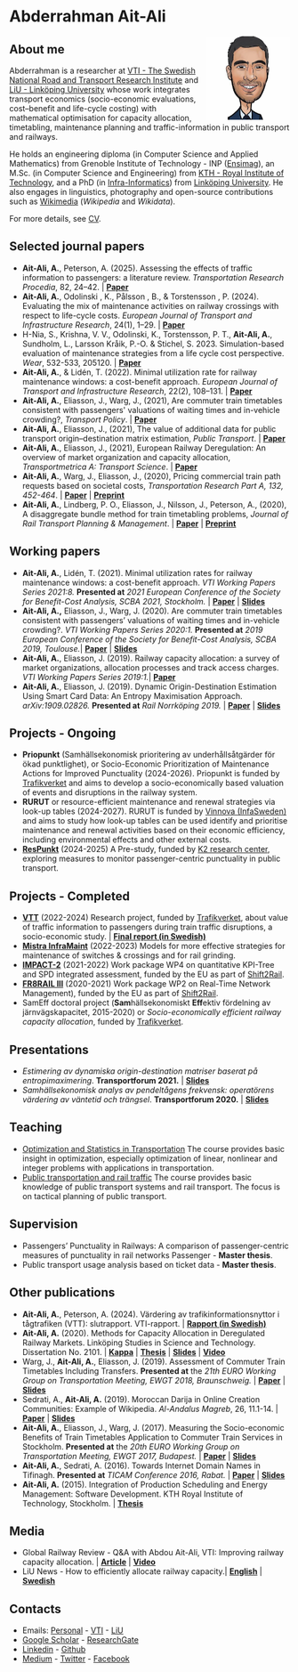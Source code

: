 # Abderrahman Ait-Ali
<img src="https://github.com/abdeaitali/abdeaitali.github.io/raw/master/images/sketch.jpg" width="150" align="right" alt="Portrait sketch of Abderrahman">

## About me
Abderrahman is a researcher at [VTI - The Swedish National Road and Transport Research Institute](https://www.vti.se/en/employees/abderrahman-ait-ali) and [LiU - Linköping University](https://liu.se/en/employee/abdai17) whose work integrates transport economics (socio-economic evaluations, cost–benefit and life-cycle costing) with mathematical optimisation for capacity allocation, timetabling, maintenance planning and traffic-information in public transport and railways.

He holds an engineering diploma (in Computer Science and Applied Mathematics) from Grenoble Institute of Technology - INP ([Ensimag](https://ensimag.grenoble-inp.fr/)), an M.Sc. (in Computer Science and Engineering) from [KTH - Royal Institute of Technology](https://www.kth.se/), and a PhD (in [Infra-Informatics](https://liu.se/en/article/forskarutbildning-i-infrainformatik)) from [Linköping University](https://liu.se/en/about-liu). He also engages in linguistics, photography and open-source contributions such as [Wikimedia](https://meta.wikimedia.org/wiki/User:Abdeaitali) (*Wikipedia* and *Wikidata*).

For more details, see [CV](https://github.com/abdeaitali/abdeaitali.github.io/raw/master/files/cv.pdf).

## Selected journal papers
* **Ait-Ali, A.**, Peterson, A. (2025). Assessing the effects of traffic information to passengers: a literature review. *Transportation Research Procedia*, 82, 24–42. | **[Paper](https://doi.org/10.1016/j.trpro.2024.12.026)**
* **Ait-Ali, A.**, Odolinski , K., Pålsson , B., & Torstensson , P. (2024). Evaluating the mix of maintenance activities on railway crossings with respect to life-cycle costs. *European Journal of Transport and Infrastructure Research*, 24(1), 1–29.  | **[Paper](https://doi.org/10.59490/ejtir.2024.24.1.6885)**
* H-Nia, S., Krishna, V. V., Odolinski, K., Torstensson, P. T., **Ait-Ali, A.**, Sundholm, L., Larsson Kråik, P.-O. & Stichel, S. 2023. Simulation-based evaluation of maintenance strategies from a life cycle cost perspective. *Wear*, 532-533, 205120. | **[Paper](https://doi.org/10.1016/j.wear.2023.205120)**
* **Ait-Ali, A.**, & Lidén, T. (2022). Minimal utilization rate for railway maintenance windows: a cost-benefit approach. *European Journal of Transport and Infrastructure Research*, 22(2), 108–131. | **[Paper](https://doi.org/10.18757/ejtir.2022.22.2.6130)**
* **Ait-Ali, A.**, Eliasson, J., Warg, J., (2021), Are commuter train timetables consistent with passengers' valuations of waiting times and in-vehicle crowding?, *Transport Policy*.  | **[Paper](https://dx.doi.org/10.1016/j.tranpol.2021.11.025)**
* **Ait-Ali, A.**, Eliasson, J., (2021), The value of additional data for public transport origin–destination matrix estimation, *Public Transport*. | **[Paper](https://doi.org/10.1007/s12469-021-00282-0)**
* **Ait-Ali, A.**, Eliasson, J., (2021), European Railway Deregulation: An overview of market organization and capacity allocation, *Transportmetrica A: Transport Science*.  | **[Paper](https://doi.org/10.1080/23249935.2021.1885521)** 
* **Ait-Ali, A.**, Warg, J., Eliasson, J., (2020), Pricing commercial train path requests based on societal costs, *Transportation Research Part A, 132, 452-464*.  | **[Paper](https://doi.org/10.1016/j.tra.2019.12.005)** | **[Preprint](https://github.com/abdeaitali/abdeaitali.github.io/raw/master/files/TP1.pdf)**
* **Ait-Ali, A.**, Lindberg, P. O., Eliasson, J., Nilsson, J., Peterson, A., (2020), A disaggregate bundle method for train timetabling problems, *Journal of Rail Transport Planning & Management*. | **[Paper](https://doi.org/10.1016/j.jrtpm.2020.100200)** | **[Preprint](https://github.com/abdeaitali/abdeaitali.github.io/raw/master/files/BM.pdf)**

  
## Working papers
* **Ait-Ali, A.**, Lidén, T. (2021). Minimal utilization rates for railway maintenance windows: a cost-benefit approach. *VTI Working Papers Series 2021:8.* **Presented at** *2021 European Conference of the Society for Benefit-Cost Analysis, SCBA 2021, Stockholm.* | **[Paper](http://urn.kb.se/resolve?urn=urn:nbn:se:vti:diva-17178)** | **[Slides](https://github.com/abdeaitali/abdeaitali.github.io/raw/master/files/slides/scba21.pdf)**
* **Ait-Ali, A.,** Eliasson, J., Warg, J. (2020). Are commuter train timetables consistent with passengers’ valuations of waiting times and in-vehicle crowding?. *VTI Working Papers Series 2020:1.* **Presented at** *2019 European Conference of the Society for Benefit-Cost Analysis, SCBA 2019, Toulouse.*| **[Paper](http://urn.kb.se/resolve?urn=urn:nbn:se:vti:diva-14810)** | **[Slides](https://github.com/abdeaitali/abdeaitali.github.io/raw/master/files/slides/scba19.pdf)**
* **Ait-Ali, A.**, Eliasson, J. (2019). Railway capacity allocation: a survey of market organizations, allocation processes and track access charges. *VTI Working Papers Series 2019:1.*| **[Paper](http://urn.kb.se/resolve?urn=urn:nbn:se:vti:diva-13902)**
* **Ait-Ali, A.**, Eliasson, J. (2019). Dynamic Origin-Destination Estimation Using Smart Card Data: An Entropy Maximisation Approach. *arXiv:1909.02826.* **Presented at** *Rail Norrköping 2019.* | **[Paper](https://arxiv.org/abs/1909.02826)** | **[Slides](https://github.com/abdeaitali/abdeaitali.github.io/raw/master/files/slides/odm.pdf)**

## Projects - Ongoing
* **Priopunkt** (Samhällsekonomisk prioritering av underhållsåtgärder för ökad punktlighet), or Socio-Economic Prioritization of Maintenance Actions for Improved Punctuality (2024-2026). Priopunkt is funded by [Trafikverket](https://www.trafikverket.se/) and aims to develop a socio-economically based valuation of events and disruptions in the railway system.
* **RURUT** or resource-efficient maintenance and renewal strategies via look-up tables (2024-2027). RURUT is funded by [Vinnova (InfaSweden)](https://www.vinnova.se/e/strategiska-innovationsprogrammet-infrasweden2030/) and aims to study how look-up tables can be used identify and prioritise maintenance and renewal activities based on their economic efficiency, including environmental effects and other external costs.
* **[ResPunkt](https://github.com/abdeaitali/k2-respunkt)** (2024-2025) A Pre-study, funded by [K2 research center](https://www.k2centrum.se/en), exploring measures to monitor passenger-centric punctuality in public transport.

## Projects - Completed
* **[VTT](https://github.com/abdeaitali/VTT)** (2022-2024) Research project, funded by [Trafikverket](https://www.trafikverket.se/), about value of traffic information to passengers during train traffic disruptions, a socio-economic study. | **[Final report (in Swedish)](https://urn.kb.se/resolve?urn=urn:nbn:se:liu:diva-204979)**
* **[Mistra InfraMaint](https://mistrainframaint.se/en/our-projects/)** (2022-2023) Models for more effective strategies for maintenance of switches & crossings and for rail grinding.
* **[IMPACT-2](https://projects.shift2rail.org/s2r_ipcc_n.aspx?p=IMPACT-2)** (2021-2022) Work package WP4 on quantitative KPI-Tree and SPD integrated assessment, funded by the EU as part of [Shift2Rail](https://shift2rail.org/).
* **[FR8RAIL III](https://projects.shift2rail.org/s2r_ip5_n.aspx?p=FR8RAIL%20iii)** (2020-2021) Work package WP2 on Real-Time Network Management), funded by the EU as part of [Shift2Rail](https://shift2rail.org/).
* SamEff doctoral project (**Sam**hällsekonomiskt **Eff**ektiv fördelning av järnvägskapacitet, 2015-2020) or *Socio-economically efficient railway capacity allocation*, funded by [Trafikverket](https://www.trafikverket.se/).

## Presentations
* *Estimering av dynamiska origin-destination matriser baserat på entropimaximering*. **Transportforum 2021.** | **[Slides](https://github.com/abdeaitali/abdeaitali.github.io/raw/master/files/slides/tf21.pdf)**
* *Samhällsekonomisk analys av pendeltågens frekvensk: operatörens värdering av väntetid och trängsel*. **Transportforum 2020.** | **[Slides](https://github.com/abdeaitali/abdeaitali.github.io/raw/master/files/slides/tf20.pdf)**

## Teaching
* [Optimization and Statistics in Transportation](https://studieinfo.liu.se/en/kurs/TNK127/ht-2023) The course provides basic insight in optimization, especially optimization of linear, nonlinear and integer problems with applications in transportation. 
* [Public transportation and rail traffic](https://studieinfo.liu.se/en/kurs/TNK125) The course provides basic knowledge of public transport systems and rail transport. The focus is on tactical planning of public transport.

## Supervision
* Passengers’ Punctuality in Railways: A comparison of passenger-centric measures of punctuality in rail networks Passenger - **Master thesis**.
* Public transport usage analysis based on ticket data - **Master thesis**.

## Other publications
* **Ait-Ali, A.**, Peterson, A. (2024). Värdering av trafikinformationsnyttor i tågtrafiken (VTT): slutrapport. VTI-rapport. | **[Rapport (in Swedish)](https://urn.kb.se/resolve?urn=urn:nbn:se:vti:diva-20934)**
* **Ait-Ali, A.** (2020). Methods for Capacity Allocation in Deregulated Railway Markets. Linköping Studies in Science and Technology. Dissertation No. 2101.  | **[Kappa](https://doi.org/10.3384/diss.diva-170193)** | **[Thesis](https://github.com/abdeaitali/abdeaitali.github.io/raw/master/files/phdthesis.pdf)** | **[Slides](https://github.com/abdeaitali/abdeaitali.github.io/raw/master/files/slides/phd.pdf)** | **[Video](https://youtu.be/5EsgU053MHU)**
* Warg, J., **Ait-Ali, A.**, Eliasson, J. (2019). Assessment of Commuter Train Timetables Including Transfers. **Presented at** the *21th EURO Working Group on Transportation Meeting, EWGT 2018, Braunschweig.* | **[Paper](https://doi.org/10.1016/j.trpro.2018.12.160)** | **[Slides](https://github.com/abdeaitali/abdeaitali.github.io/raw/master/files/slides/ewgt18.pdf)**
* Sedrati, A., **Ait-Ali, A.** (2019). Moroccan Darija in Online Creation Communities: Example of Wikipedia. *Al-Andalus Magreb*, 26, 11.1-14. | **[Paper](https://doi.org/10.25267/AAM.2019.i26.11)** | **[Slides](https://github.com/abdeaitali/abdeaitali.github.io/raw/master/files/slides/darija.pdf)**
* **Ait-Ali, A.**, Eliasson, J., Warg, J. (2017). Measuring the Socio-economic Benefits of Train Timetables Application to Commuter Train Services in Stockholm. **Presented at** the *20th EURO Working Group on Transportation Meeting, EWGT 2017, Budapest.* | **[Paper](https://doi.org/10.1016/j.trpro.2017.12.124)** | **[Slides](https://github.com/abdeaitali/abdeaitali.github.io/raw/master/files/slides/ewgt17.pdf)**
* **Ait-Ali, A.**, Sedrati, A. (2016). Towards Internet Domain Names in Tifinagh. **Presented at** *TICAM Conference 2016, Rabat.* | **[Paper](https://www.researchgate.net/publication/315380128_Towards_Internet_Domain_Names_in_Tifinagh)** | **[Slides](https://github.com/abdeaitali/abdeaitali.github.io/raw/master/files/slides/ticam16.pdf)**
* **Ait-Ali, A.** (2015). Integration of Production Scheduling and Energy Management: Software Development. KTH Royal Institute of Technology, Stockholm.  | **[Thesis](http://urn.kb.se/resolve?urn=urn:nbn:se:kth:diva-160136)**

## Media
* Global Railway Review - Q&A with Abdou Ait-Ali, VTI: Improving railway capacity allocation. | **[Article](https://www.globalrailwayreview.com/video/142846/qa-with-abdou-ait-ali-vti-improving-railway-capacity-allocation/)** | **[Video](https://youtu.be/043fvN_EQns)**
* LiU News - How to efficiently allocate railway capacity.| **[English](https://liu.se/en/news-item/sa-kan-jarnvagskapacitet-tilldelas-pa-ett-effektivt-satt)** | **[Swedish](https://liu.se/nyhet/sa-kan-jarnvagskapacitet-tilldelas-pa-ett-effektivt-satt)**

## Contacts
* Emails: [Personal](mailto:abde.aitali@protonmail.com) - [VTI](mailto:abderrahman.ait.ali@vti.se) - [LiU](mailto:abderrahman.ait.ali@liu.se)
* [Google Scholar](https://scholar.google.com/citations?user=3t1aBqYAAAAJ&hl=en&authuser=1) - [ResearchGate](https://www.researchgate.net/profile/Abderrahman_Ait-Ali)
* [Linkedin](https://www.linkedin.com/in/abdeaitali/) - [Github](https://github.com/abdeaitali)
* [Medium](https://medium.com/@AbdeAitali) - [Twitter](https://twitter.com/AbdeAitali) - [Facebook](https://www.facebook.com/abde7aitali/)
